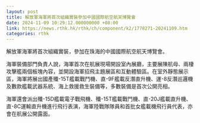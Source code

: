 ```yaml
---
layout: post
title: 解放軍海軍將首次組織實裝參加中國國際航空航天博覽會
date: 2024-11-09 10:29:12.000000000 +08:00
link: https://news.rthk.hk/rthk/ch/component/k2/1778271-20241109.htm
categories: rthk
---
```


解放軍海軍將首次組織實裝，參加在珠海的中國國際航空航天博覽會。

海軍裝備部門負責人說，海軍首次在航展現場開設室內展廳，主要展陳航母、兩棲攻擊艦兩個板塊內容，並開設海軍招飛主題展區和互動體驗區。在室外靜態展示區，海軍將展出國產殲-15T艦載戰鬥機、直-9F艦載反潛直升機、運-8反潛巡邏機及數款艦載武器系統、海上救援救生裝備等，多數裝備是首次公開亮相。

海軍還會派出殲-15D艦載電子戰飛機、殲-15T艦載戰鬥機、直-20J艦載直升機、直-8C運輸直升機進行飛行表演，海軍陸戰隊隊員和首批女艦載機飛行員代表，亦會在航展公開露面。
